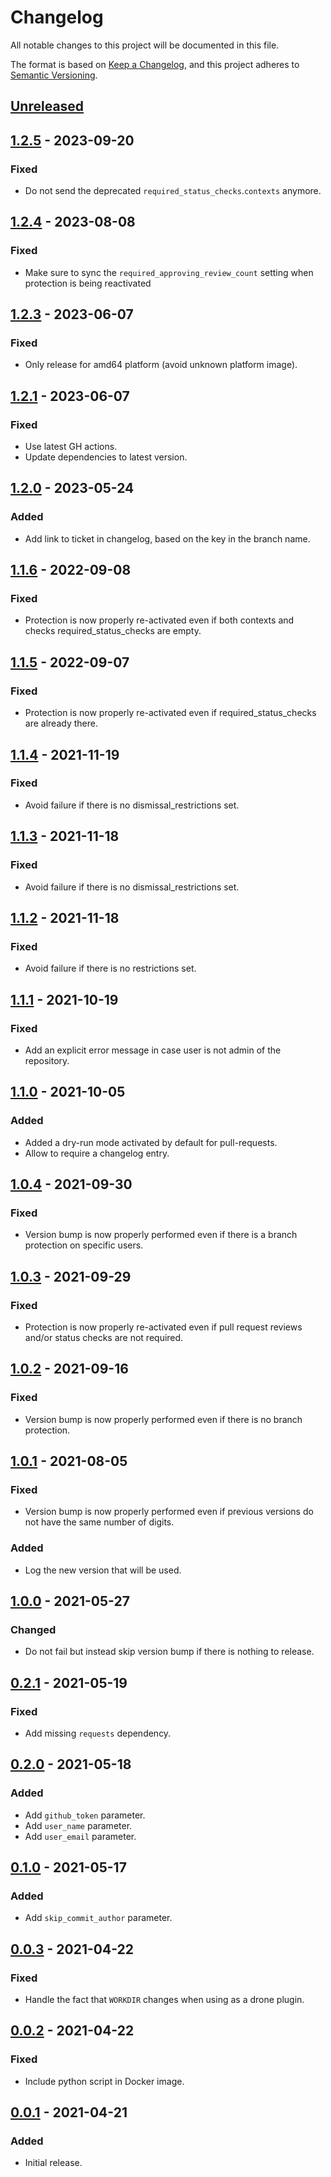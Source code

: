 # Changelog
All notable changes to this project will be documented in this file.

The format is based on [Keep a Changelog](https://keepachangelog.com/en/1.1.0/),
and this project adheres to [Semantic Versioning](https://semver.org/spec/v2.0.0.html).

## [Unreleased]

## [1.2.5] - 2023-09-20
### Fixed
- Do not send the deprecated `required_status_checks`.`contexts` anymore.

## [1.2.4] - 2023-08-08
### Fixed
- Make sure to sync the `required_approving_review_count` setting when protection is being reactivated

## [1.2.3] - 2023-06-07
### Fixed
- Only release for amd64 platform (avoid unknown platform image).

## [1.2.1] - 2023-06-07
### Fixed
- Use latest GH actions.
- Update dependencies to latest version.

## [1.2.0] - 2023-05-24
### Added
- Add link to ticket in changelog, based on the key in the branch name.

## [1.1.6] - 2022-09-08
### Fixed
- Protection is now properly re-activated even if both contexts and checks required_status_checks are empty.

## [1.1.5] - 2022-09-07
### Fixed
- Protection is now properly re-activated even if required_status_checks are already there.

## [1.1.4] - 2021-11-19
### Fixed
- Avoid failure if there is no dismissal_restrictions set.

## [1.1.3] - 2021-11-18
### Fixed
- Avoid failure if there is no dismissal_restrictions set.

## [1.1.2] - 2021-11-18
### Fixed
- Avoid failure if there is no restrictions set.

## [1.1.1] - 2021-10-19
### Fixed
- Add an explicit error message in case user is not admin of the repository.

## [1.1.0] - 2021-10-05
### Added
- Added a dry-run mode activated by default for pull-requests.
- Allow to require a changelog entry.

## [1.0.4] - 2021-09-30
### Fixed
- Version bump is now properly performed even if there is a branch protection on specific users.

## [1.0.3] - 2021-09-29
### Fixed
- Protection is now properly re-activated even if pull request reviews and/or status checks are not required.

## [1.0.2] - 2021-09-16
### Fixed
- Version bump is now properly performed even if there is no branch protection.

## [1.0.1] - 2021-08-05
### Fixed
- Version bump is now properly performed even if previous versions do not have the same number of digits.

### Added
- Log the new version that will be used.

## [1.0.0] - 2021-05-27
### Changed
- Do not fail but instead skip version bump if there is nothing to release.

## [0.2.1] - 2021-05-19
### Fixed
- Add missing `requests` dependency.

## [0.2.0] - 2021-05-18
### Added
- Add `github_token` parameter.
- Add `user_name` parameter.
- Add `user_email` parameter.

## [0.1.0] - 2021-05-17
### Added
- Add `skip_commit_author` parameter.

## [0.0.3] - 2021-04-22
### Fixed
- Handle the fact that `WORKDIR` changes when using as a drone plugin.

## [0.0.2] - 2021-04-22
### Fixed
- Include python script in Docker image.

## [0.0.1] - 2021-04-21
### Added
- Initial release.

[Unreleased]: https://github.com/ets-infra/drone-bump-version/compare/1.2.5...master
[1.2.5]: https://github.com/ets-infra/drone-bump-version/compare/1.2.4...1.2.5
[1.2.4]: https://github.com/ets-infra/drone-bump-version/compare/1.2.3...1.2.4
[1.2.3]: https://github.com/ets-infra/drone-bump-version/compare/1.2.2...1.2.3
[1.2.2]: https://github.com/ets-infra/drone-bump-version/compare/1.2.1...1.2.2
[1.2.1]: https://github.com/ets-infra/drone-bump-version/compare/1.2.0...1.2.1
[1.2.0]: https://github.com/ets-infra/drone-bump-version/compare/1.1.6...1.2.0
[1.1.6]: https://github.com/ets-infra/drone-bump-version/compare/1.1.5...1.1.6
[1.1.5]: https://github.com/ets-infra/drone-bump-version/compare/1.1.4...1.1.5
[1.1.4]: https://github.com/ets-infra/drone-bump-version/compare/1.1.3...1.1.4
[1.1.3]: https://github.com/ets-infra/drone-bump-version/compare/1.1.2...1.1.3
[1.1.2]: https://github.com/ets-infra/drone-bump-version/compare/1.1.1...1.1.2
[1.1.1]: https://github.com/ets-infra/drone-bump-version/compare/1.1.0...1.1.1
[1.1.0]: https://github.com/ets-infra/drone-bump-version/compare/1.0.4...1.1.0
[1.0.4]: https://github.com/ets-infra/drone-bump-version/compare/1.0.3...1.0.4
[1.0.3]: https://github.com/ets-infra/drone-bump-version/compare/1.0.2...1.0.3
[1.0.2]: https://github.com/ets-infra/drone-bump-version/compare/1.0.1...1.0.2
[1.0.1]: https://github.com/ets-infra/drone-bump-version/compare/1.0.0...1.0.1
[1.0.0]: https://github.com/ets-infra/drone-bump-version/compare/0.2.1...1.0.0
[0.2.1]: https://github.com/ets-infra/drone-bump-version/compare/0.2.0...0.2.1
[0.2.0]: https://github.com/ets-infra/drone-bump-version/compare/0.1.0...0.2.0
[0.1.0]: https://github.com/ets-infra/drone-bump-version/compare/0.0.3...0.1.0
[0.0.3]: https://github.com/ets-infra/drone-bump-version/compare/0.0.2...0.0.3
[0.0.2]: https://github.com/ets-infra/drone-bump-version/compare/0.0.1...0.0.2
[0.0.1]: https://github.com/ets-infra/drone-bump-version/releases/tag/0.0.1
